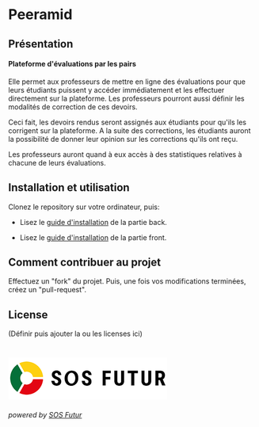 ﻿# **Peeramid**

## Présentation

#### Plateforme d'évaluations par les pairs

Elle permet aux professeurs de mettre en ligne des évaluations pour que leurs étudiants puissent y accéder immédiatement
et les effectuer directement sur la plateforme. Les professeurs pourront aussi définir les modalités de correction de
ces devoirs.

Ceci fait, les devoirs rendus seront assignés aux étudiants pour qu'ils les corrigent sur la plateforme. A la suite des
corrections, les étudiants auront la possibilité de donner leur opinion sur les corrections qu'ils ont reçu.

Les professeurs auront quand à eux accès à des statistiques relatives à chacune de leurs évaluations.

## Installation et utilisation

Clonez le repository sur votre ordinateur, puis:

- Lisez le [guide d'installation](./back/README_BACK-french.md) de la partie back.

- Lisez le [guide d'installation](./front/README_FRONT-french.md) de la partie front.

## Comment contribuer au projet

Effectuez un "fork" du projet. Puis, une fois vos modifications terminées, créez un "pull-request".

## License

(Définir puis ajouter la ou les licenses ici)

#

[![SOS Futur](sosf_logo.png)](https://www.sos-futur.fr/)
###### powered by [SOS Futur](https://www.sos-futur.fr/)